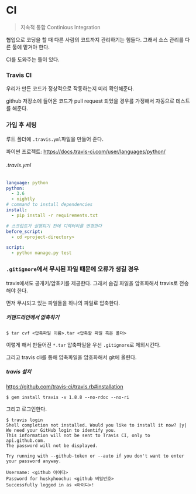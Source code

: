 # CI

> 지속적 통합
> Continious Integration

협업으로 코딩을 할 때 다른 사람의 코드까지 관리하기는 힘들다. 그래서 소스 관리를 다른 툴에 맡겨야 한다.

CI를 도와주는 툴이 있다.

### Travis CI

우리가 만든 코드가 정상적으로 작동하는지 미리 확인해준다.

github 저장소에 들어온 코드가 pull request 되었을 경우를 가정해서 자동으로 테스트를 해준다.

### 가입 후 세팅

루트 폴더에 `.travis.yml`파일을 만들어 준다.

파이썬 프로젝트: https://docs.travis-ci.com/user/languages/python/

###### .travis.yml
```yml
language: python
python:
  - 3.6
  - nightly
# command to install dependencies
install:
  - pip install -r requirements.txt

# 스크립트가 실행되기 전에 디렉터리를 변경한다
before_script:
  - cd <project-directory>

script:
  - python manage.py test

```

### `.gitignore`에서 무시된 파일 때문에 오류가 생길 경우

travis에서도 공개키/암호키를 제공한다. 그래서 숨김 파일을 암호화해서 travis로 전송해야 한다.

먼저 무시되고 있는 파일들을 하나의 파일로 압축한다.

##### 커맨드라인에서 압축하기

```shell
$ tar cvf <압축파일 이름>.tar <압축할 파일 혹은 폴더>
```

이렇게 해서 만들어진 `*.tar` 압축파일을 우선 `.gitignore`로 제외시킨다.

그리고 travis cli를 통해 압축파일을 암호화해서 git에 올린다.

##### travis 설치

https://github.com/travis-ci/travis.rb#installation

```shell
$ gem install travis -v 1.8.8 --no-rdoc --no-ri
```

그리고 로그인한다.

```shell
$ travis login
Shell completion not installed. Would you like to install it now? |y|
We need your GitHub login to identify you.
This information will not be sent to Travis CI, only to api.github.com.
The password will not be displayed.

Try running with --github-token or --auto if you don't want to enter your password anyway.

Username: <github 아이디>
Password for huskyhoochu: <github 비밀번호>
Successfully logged in as <아이디>!
```


